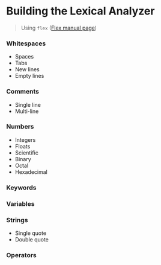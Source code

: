 # Building the Lexical Analyzer 

> Using `flex` ([Flex manual page](http://dinosaur.compilertools.net/flex/manpage.html))


### Whitespaces
- Spaces
- Tabs 
- New lines
- Empty lines

### Comments
- Single line
- Multi-line

### Numbers
- Integers
- Floats
- Scientific
- Binary
- Octal
- Hexadecimal

### Keywords


### Variables


### Strings
- Single quote
- Double quote

### Operators

